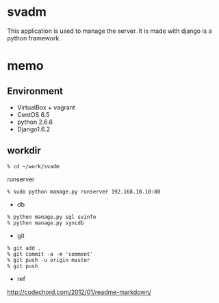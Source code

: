 # svadm

This application is used to manage the server.
It is made with django is a python framework.

# memo

## Environment

* VirtualBox + vagrant
* CentOS 6.5
* python 2.6.6
* Django1.6.2

## workdir

```
% cd ~/work/svadm
```

runserver

```
% sudo python manage.py runserver 192.168.10.10:80
```

* db

```
% python manage.py sql svinfo
% python manage.py syncdb
```

* git

```
% git add .
% git commit -a -m 'comment'
% git push -u origin master
% git push
```

* ref

<http://codechord.com/2012/01/readme-markdown/>

